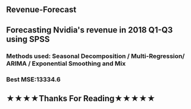 ## Revenue-Forecast
## Forecasting Nvidia's revenue in 2018 Q1-Q3 using SPSS
### Methods used: Seasonal Decomposition / Multi-Regression/ ARIMA / Exponential Smoothing and Mix
### Best MSE:13334.6 
## ★★★★Thanks For Reading★★★★★
